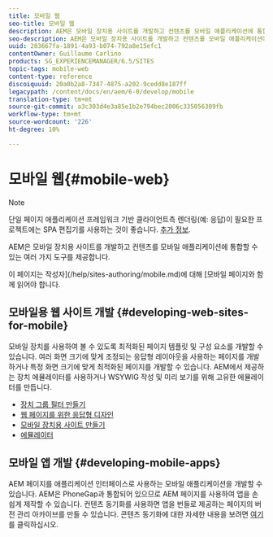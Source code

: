 ```yaml
---
title: 모바일 웹
seo-title: 모바일 웹
description: AEM은 모바일 장치용 사이트를 개발하고 컨텐츠를 모바일 애플리케이션에 통합할 수 있는 여러 가지 도구를 제공합니다
seo-description: AEM은 모바일 장치용 사이트를 개발하고 컨텐츠를 모바일 애플리케이션에 통합할 수 있는 여러 가지 도구를 제공합니다
uuid: 283667fa-1891-4a93-b074-792a8e15efc1
contentOwner: Guillaume Carlino
products: SG_EXPERIENCEMANAGER/6.5/SITES
topic-tags: mobile-web
content-type: reference
discoiquuid: 20a0b2a8-7347-4875-a202-9cedd8e187ff
legacypath: /content/docs/en/aem/6-0/develop/mobile
translation-type: tm+mt
source-git-commit: a3c303d4e3a85e1b2e794bec2006c335056309fb
workflow-type: tm+mt
source-wordcount: '226'
ht-degree: 10%

---
```



# 모바일 웹{#mobile-web}

>[!NOTE]
>
>단일 페이지 애플리케이션 프레임워크 기반 클라이언트측 렌더링(예: 응답)이 필요한 프로젝트에는 SPA 편집기를 사용하는 것이 좋습니다. [추가 정보](/help/sites-developing/spa-overview.md).

AEM은 모바일 장치용 사이트를 개발하고 컨텐츠를 모바일 애플리케이션에 통합할 수 있는 여러 가지 도구를 제공합니다.

이 페이지는 작성자](/help/sites-authoring/mobile.md)에 대해 [모바일 페이지와 함께 읽어야 합니다.

## 모바일용 웹 사이트 개발 {#developing-web-sites-for-mobile}

모바일 장치를 사용하여 볼 수 있도록 최적화된 페이지 템플릿 및 구성 요소를 개발할 수 있습니다. 여러 화면 크기에 맞게 조정되는 응답형 레이아웃을 사용하는 페이지를 개발하거나 특정 화면 크기에 맞게 최적화된 페이지를 개발할 수 있습니다. AEM에서 제공하는 장치 에뮬레이터를 사용하거나 WSYWIG 작성 및 미리 보기를 위해 고유한 에뮬레이터를 만듭니다.

* [장치 그룹 필터 만들기](/help/sites-developing/groupfilters.md)
* [웹 페이지를 위한 응답형 디자인](/help/sites-developing/responsive.md)
* [모바일 장치용 사이트 만들기](/help/sites-developing/mobile.md)
* [에뮬레이터](/help/sites-developing/emulators.md)

## 모바일 앱 개발 {#developing-mobile-apps}

AEM 페이지를 애플리케이션 인터페이스로 사용하는 모바일 애플리케이션을 개발할 수 있습니다. AEM은 PhoneGap과 통합되어 있으므로 AEM 페이지를 사용하여 앱을 손쉽게 제작할 수 있습니다. 컨텐츠 동기화를 사용하면 앱을 번들로 제공하는 페이지의 버전 관리 아카이브를 만들 수 있습니다. 콘텐츠 동기화에 대한 자세한 내용을 보려면 [여기](/help/mobile/phonegap-contentsync.md)를 클릭하십시오.
